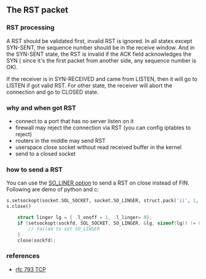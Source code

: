 <!---
tags: linux, network, tcp
-->

## The RST packet


### RST processing
A RST should be validated first, invalid RST is ignored. In all states except
 SYN-SENT, the sequence number should be in the receive window. And in the
 SYN-SENT state, the RST is invalid if the ACK field acknowledges the SYN (
 since it's the first packet from another side, any sequence number is OK).

If the receiver is in SYN-RECEIVED and came from LISTEN, then it will go to
 LISTEN if got valid RST. For other state, the receiver will abort the connection
 and go to CLOSED state.


### why and when got RST
- connect to a port that has no server listen on it
- firewall may reject the connection via RST (you can config iptables to reject)
- routers in the middle may send RST
- userspace close socket without read received buffer in the kernel
- send to a closed socket

### how to send a RST
You can use the [SO_LINER option](./tcp:%20socket%20options.md) to send a RST on close
 instead of FIN. Following are demo of python and c:

```python
s.setsockopt(socket.SOL_SOCKET, socket.SO_LINGER, struct.pack('ii', 1, 0))
s.close()
```

```c
    struct linger lg = { .l_onoff = 1, .l_linger= 0};
    if (setsockopt(sockfd, SOL_SOCKET, SO_LINGER, &lg, sizeof(lg)) != 0) {
        // failed to set SO_LINGER
    }
    close(sockfd);
```

### references
- [rfc 793 TCP](https://tools.ietf.org/html/rfc793)
